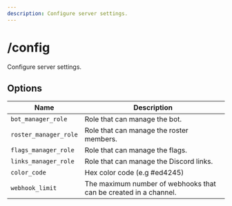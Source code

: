 ```yaml
---
description: Configure server settings.
---
```


# /config

Configure server settings.

## Options

| Name | Description |
|------|-------------|
| `bot_manager_role` | Role that can manage the bot. |
| `roster_manager_role` | Role that can manage the roster members. |
| `flags_manager_role` | Role that can manage the flags. |
| `links_manager_role` | Role that can manage the Discord links. |
| `color_code` | Hex color code (e.g #ed4245) |
| `webhook_limit` | The maximum number of webhooks that can be created in a channel. |

